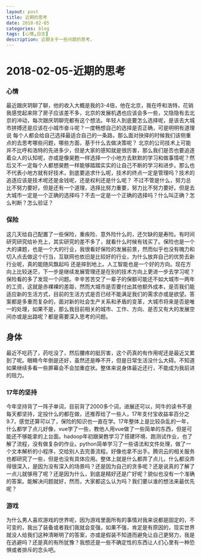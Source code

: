 ```yaml
---
layout: post
title: 近期的思考
date: 2018-02-05
categories: blog
tags: [心情,日志]
description: 近期关于一些问题的思考。
---
```


# 2018-02-05-近期的思考
### 心情
最近跟庆玥聊了聊，他的收入大概是我的3-4倍，他在北京，我在呼和浩特，花销我感觉起来除了房子应该差不多，北京的发展机遇也应该会多一些，又隐隐有去北京的冲动，每次跟庆玥聊完都有这个想法。年轻人到底要怎么选择呢，是该去大城市拼搏还是应该在小城市奋斗呢？一度畅想自己的选择是否正确，可是明明有道理说 每个人都会给自己选择最适合自己的一条路，那么面对抉择的时候我们该侧重点的去思考哪些问题，哪些方面，基于什么去做决策呢？
北京的公司技术上可能并不比呼和浩特的先进多少，但是大家的感知就是很厉害，那么我们是否也要追逐着众人的认知呢，亦或是像昊甦一样选择一个小地方去默默的学习和做事情呢？然后又不一定每个人都想昊甦一样能够踏踏实实的让自己不断的学习和进步。那么也不代表小地方就有好技术，到底要追求什么呢，技术的终点一定是管理吗？技术的追逐应该是技术呢还是金钱呢，还是权利还是什么呢？ 不过不管是什么，努力总比不努力要好。但是还有一个道理，选择比努力重要，努力比不努力要好。但是去大城市一定是一个正确的选择吗？不去一定是一个正确的选择吗？什么叫正确？怎么判断？怎么验证？
### 保险
这几天给自己配置了一些保险，重疾险、意外险什么的，还欠缺的是寿险。有时间研究研究给补充上，其实研究的差不多了，就看什么时候有钱买了。保险也是一个大的课题，也是一个大的行业，我很看好保险的发展前景，然而似乎也没有魄力和切入点去做这个行当，互联网也依旧是比较好的行业，为什么放弃自己的优势去新行业呢，真的能随风飘起吗 还是摔到地上。人工智能也是一个好的方向。现在方向上比较迷茫，下一步是继续发展管理还是在别的技术方向上更进一步去学习呢？保险看的多了发现一个问题。辛辛苦苦交了一辈子的保额可能还不如大城市一两年的工资，这就是赤裸裸的差距，然而大城市是否要付出其他额外成本，是否我们能适应新的生活方式，目前的生活方式是否已经不能满足我们的需求亦或是欲望。答案都是多重而复杂的，面对新的社会生产关系和矛盾的变革，大城市将来是否是唯一的处理，如果不是，那么我目前相关的城市、工作、方向、是否又有大的发展空间亦或是出路呢？都是需要深入思考的问题。
## 身体
最近不吃药了，药吃没了，然后腰疼的挺厉害，这个药真的有作用呢还是最近又累到了呢。眼睛今年倒是还好，虽然还是睁不开，但是日常生活没什么大碍。不知道如果继续多看一些屏幕会不会加重症状。整体来说身体最近还行，不能成为我前进的阻力。

### 17年的坚持
今年坚持背了一阵子单词，目前背了2000多个词，进展还可以，阿牛的读书不是每天都坚持，定投什么的都在做，还推荐给了一些人，17年支付宝收益率百分之9.7，感觉还算可以了，保险的知识也一直在学。17年整体上是比较杂乱的一年，什么都学了点儿好像，vue学了一些，教他人用vue做了一些简单的东西，但是可能还不够能拿的上台面。hadoop年初跟昊甦学习了搭建环境、跑测试作业，也了解了流程，没有做复杂的作业。python简单学习了一些语法和文件处理，做了一个文本解析的小程序，交给别人去完善流程。好像也拿不出手。腾讯云的相关服务也都研究了一些，但是也没有具体应用。整体上就是什么都弄了点儿，什么都没弄得很深入，是因为没有深入的场景吗？还是因为自己的贪多呢？还是说真的了解了一点儿就够用了呢？还是因为什么，到底是精好还是广好呢？貌似也没有一个准确的答案。能解决问题就好，然而，大家都这么认为吗？我们要以谁的想法来最优先呢？
### 游戏
为什么男人喜欢游戏的世界呢，因为游戏里面所有的事情对我来说都是固定的，不可变的，我出了装备或者我们我就会变强，如果不强，肯定是有原因的，现实世界就没人给我们这种清晰明了的答案，亦或是假装不知道而避免让自己更努力，我是在逃避吗？还是真的有所犹豫？我想还是一些不确定性的东西让人们心里有一种恐惧或者排斥的念头吧。

